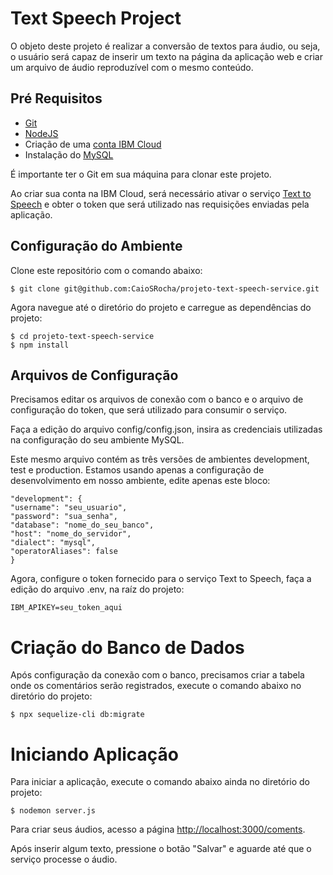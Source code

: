 # Text Speech Project

O objeto deste projeto é realizar a conversão de textos para áudio, ou seja, o usuário será capaz de inserir um texto na página da aplicação web e criar um arquivo de áudio reproduzível com o mesmo conteúdo.

## Pré Requisitos

* [Git](https://git-scm.com/book/en/v2/Getting-Started-Installing-Git)
* [NodeJS](https://nodejs.org/pt-br/download/package-manager/)
* Criação de uma [conta IBM Cloud](https://www.ibm.com/cloud/watson-text-to-speech)
* Instalação do [MySQL](https://www.mysql.com/)

É importante ter o Git em sua máquina para clonar este projeto.

Ao criar sua conta na IBM Cloud, será necessário ativar o serviço [Text to Speech](https://cloud.ibm.com/apidocs/text-to-speech) e obter o token que será utilizado nas requisições enviadas pela aplicação.


## Configuração do Ambiente

Clone este repositório com o comando abaixo:

```
$ git clone git@github.com:CaioSRocha/projeto-text-speech-service.git
```

Agora navegue até o diretório do projeto e carregue as dependências do projeto:

```
$ cd projeto-text-speech-service
$ npm install
```

## Arquivos de Configuração

Precisamos editar os arquivos de conexão com o banco e o arquivo de configuração do token, que será utilizado para consumir o serviço.

Faça a edição do arquivo config/config.json, insira as credenciais utilizadas na configuração do seu ambiente MySQL.

Este mesmo arquivo contém as três versões de ambientes development, test e production. Estamos usando apenas a configuração de desenvolvimento em nosso ambiente, edite apenas este bloco:

```
"development": {
"username": "seu_usuario",
"password": "sua_senha",
"database": "nome_do_seu_banco",
"host": "nome_do_servidor",
"dialect": "mysql",
"operatorAliases": false
}
```

Agora, configure o token fornecido para o serviço Text to Speech, faça a edição do arquivo .env, na raíz do projeto:

```
IBM_APIKEY=seu_token_aqui
```

# Criação do Banco de Dados

Após configuração da conexão com o banco, precisamos criar a tabela onde os comentários serão registrados, execute o comando abaixo no diretório do projeto:

```
$ npx sequelize-cli db:migrate
```

# Iniciando Aplicação

Para iniciar a aplicação, execute o comando abaixo ainda no diretório do projeto:

```
$ nodemon server.js
```

Para criar seus áudios, acesso a página [http://localhost:3000/coments](http://localhost:3000/coments).

Após inserir algum texto, pressione o botão "Salvar" e aguarde até que o serviço processe o áudio.
